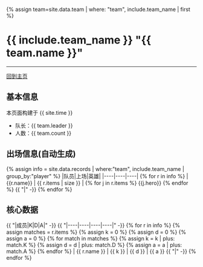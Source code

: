 {% assign team=site.data.team | where: "team", include.team_name | first %}

# {{ include.team_name }} "{{ team.name }}"
---
[回到主页](index.html)

## 基本信息
本页面构建于 {{ site.time }}

- 队长：{{ team.leader }}
- 人数：{{ team.count }}

## 出场信息(自动生成)

{% assign info = site.data.records | where:"team", include.team_name | group_by:"player" %}
|队员|上场|英雄|
|----|----|----|
{% for r in info %}
| {{r.name}}  |  {{ r.items | size }} |  {% for j in r.items %}  {{j.hero}}  {% endfor %}  {{ "|" -}}
{% endfor %}

## 核心数据

{{ "|成员|K|D|A|" -}} {{ "|----|----|----|----|" -}}
{% for r in info %}
  {% assign matches = r.items %}
  {% assign k = 0 %}
  {% assign d = 0 %}
  {% assign a = 0 %}
  {% for match in matches %}
      {% assign k = k | plus: match.K %}
      {% assign d = d | plus: match.D %}
      {% assign a = a | plus: match.A %}
  {% endfor %}
| {{ r.name }} | {{ k }} | {{ d }} | {{ a }}  {{ "|" -}} 
{% endfor %}
